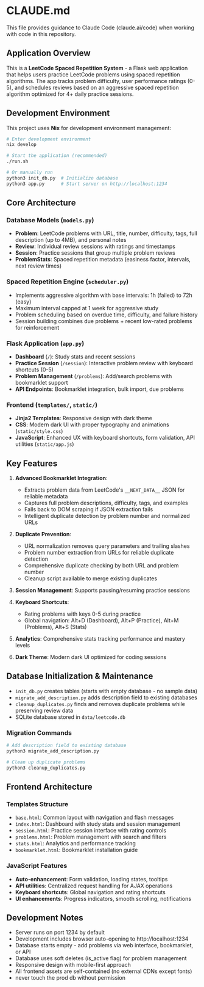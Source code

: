 # CLAUDE.md

This file provides guidance to Claude Code (claude.ai/code) when working with code in this repository.

## Application Overview

This is a **LeetCode Spaced Repetition System** - a Flask web application that helps users practice LeetCode problems using spaced repetition algorithms. The app tracks problem difficulty, user performance ratings (0-5), and schedules reviews based on an aggressive spaced repetition algorithm optimized for 4+ daily practice sessions.

## Development Environment

This project uses **Nix** for development environment management:

```bash
# Enter development environment
nix develop

# Start the application (recommended)
./run.sh

# Or manually run
python3 init_db.py  # Initialize database
python3 app.py      # Start server on http://localhost:1234
```

## Core Architecture

### Database Models (`models.py`)
- **Problem**: LeetCode problems with URL, title, number, difficulty, tags, full description (up to 4MB), and personal notes
- **Review**: Individual review sessions with ratings and timestamps
- **Session**: Practice sessions that group multiple problem reviews
- **ProblemStats**: Spaced repetition metadata (easiness factor, intervals, next review times)

### Spaced Repetition Engine (`scheduler.py`)
- Implements aggressive algorithm with base intervals: 1h (failed) to 72h (easy)
- Maximum interval capped at 1 week for aggressive study
- Problem scheduling based on overdue time, difficulty, and failure history
- Session building combines due problems + recent low-rated problems for reinforcement

### Flask Application (`app.py`)
- **Dashboard** (`/`): Study stats and recent sessions
- **Practice Session** (`/session`): Interactive problem review with keyboard shortcuts (0-5)
- **Problem Management** (`/problems`): Add/search problems with bookmarklet support
- **API Endpoints**: Bookmarklet integration, bulk import, due problems

### Frontend (`templates/`, `static/`)
- **Jinja2 Templates**: Responsive design with dark theme
- **CSS**: Modern dark UI with proper typography and animations (`static/style.css`)
- **JavaScript**: Enhanced UX with keyboard shortcuts, form validation, API utilities (`static/app.js`)

## Key Features

1. **Advanced Bookmarklet Integration**:
   - Extracts problem data from LeetCode's `__NEXT_DATA__` JSON for reliable metadata
   - Captures full problem descriptions, difficulty, tags, and examples
   - Falls back to DOM scraping if JSON extraction fails
   - Intelligent duplicate detection by problem number and normalized URLs

2. **Duplicate Prevention**:
   - URL normalization removes query parameters and trailing slashes
   - Problem number extraction from URLs for reliable duplicate detection
   - Comprehensive duplicate checking by both URL and problem number
   - Cleanup script available to merge existing duplicates

3. **Session Management**: Supports pausing/resuming practice sessions

4. **Keyboard Shortcuts**:
   - Rating problems with keys 0-5 during practice
   - Global navigation: Alt+D (Dashboard), Alt+P (Practice), Alt+M (Problems), Alt+S (Stats)

5. **Analytics**: Comprehensive stats tracking performance and mastery levels

6. **Dark Theme**: Modern dark UI optimized for coding sessions

## Database Initialization & Maintenance

- `init_db.py` creates tables (starts with empty database - no sample data)
- `migrate_add_description.py` adds description field to existing databases
- `cleanup_duplicates.py` finds and removes duplicate problems while preserving review data
- SQLite database stored in `data/leetcode.db`

### Migration Commands
```bash
# Add description field to existing database
python3 migrate_add_description.py

# Clean up duplicate problems
python3 cleanup_duplicates.py
```

## Frontend Architecture

### Templates Structure
- `base.html`: Common layout with navigation and flash messages
- `index.html`: Dashboard with study stats and session management
- `session.html`: Practice session interface with rating controls
- `problems.html`: Problem management with search and filters
- `stats.html`: Analytics and performance tracking
- `bookmarklet.html`: Bookmarklet installation guide

### JavaScript Features
- **Auto-enhancement**: Form validation, loading states, tooltips
- **API utilities**: Centralized request handling for AJAX operations
- **Keyboard shortcuts**: Global navigation and rating shortcuts
- **UI enhancements**: Progress indicators, smooth scrolling, notifications

## Development Notes

- Server runs on port 1234 by default
- Development includes browser auto-opening to http://localhost:1234
- Database starts empty - add problems via web interface, bookmarklet, or API
- Database uses soft deletes (is_active flag) for problem management
- Responsive design with mobile-first approach
- All frontend assets are self-contained (no external CDNs except fonts)
- never touch the prod db without permission